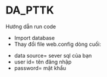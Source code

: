 # DA_PTTK
Hướng dẫn run code
- Import database 
- Thay đổi file web.config dòng cuối: 
+ data source= sever sql của bạn
+ user id= tên đăng nhập
+ password= mật khẩu
